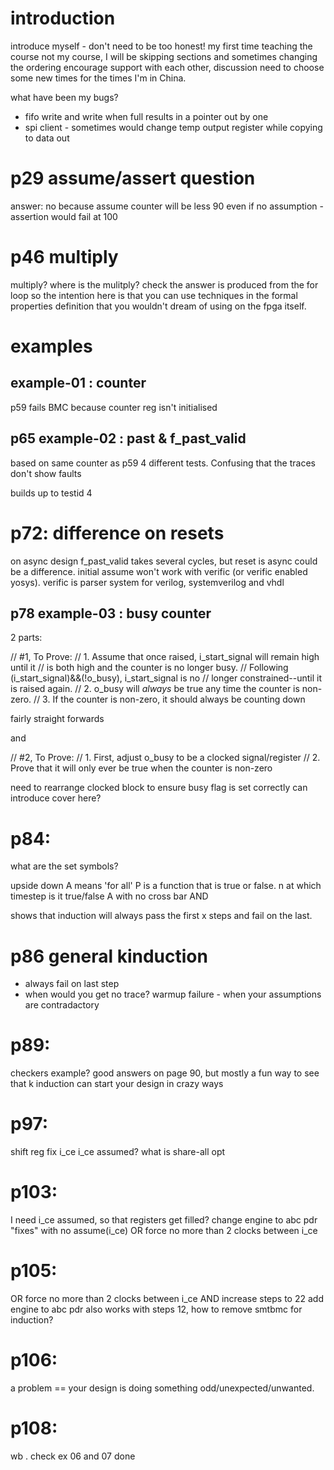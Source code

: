 # introduction

introduce myself - don't need to be too honest!
my first time teaching the course
not my course, I will be skipping sections and sometimes changing the ordering
encourage support with each other, discussion
need to choose some new times for the times I'm in China.

what have been my bugs?
* fifo write and write when full results in a pointer out by one
* spi client - sometimes would change temp output register while copying to data out

# p29 assume/assert question 

answer: no because assume counter will be less 90
even if no assumption - assertion would fail at 100

# p46 multiply 

multiply? where is the mulitply?
check the answer is produced from the for loop
so the intention here is that you can use techniques in the formal properties definition that you wouldn't dream of using on the fpga itself.

# examples

## example-01 : counter

p59
fails BMC because counter reg isn't initialised

## p65 example-02 : past & f_past_valid

based on same counter as p59
4 different tests. Confusing that the traces don't show faults

builds up to testid 4

# p72: difference on resets

on async design f_past_valid takes several cycles, but reset is async could be a difference.
initial assume won't work with verific (or verific enabled yosys). verific is parser system for verilog, systemverilog and vhdl

## p78 example-03 : busy counter

2 parts:

// #1, To Prove:
//	1. Assume that once raised, i_start_signal will remain high until it
//		is both high and the counter is no longer busy.
//		Following (i_start_signal)&&(!o_busy), i_start_signal is no
//		longer constrained--until it is raised again.
//	2. o_busy will *always* be true any time the counter is non-zero.
//	3. If the counter is non-zero, it should always be counting down

fairly straight forwards

and

// #2, To Prove:
//	1. First, adjust o_busy to be a clocked signal/register
//	2. Prove that it will only ever be true when the counter is non-zero

need to rearrange clocked block to ensure busy flag is set correctly
can introduce cover here?

# p84:

what are the set symbols?

upside down A means 'for all'
P is a function that is true or false. n at which timestep is it true/false
A with no cross bar AND

shows that induction will always pass the first x steps and fail on the last.

# p86 general kinduction

* always fail on last step
* when would you get no trace? warmup failure - when your assumptions are contradactory

# p89:

checkers example?
good answers on page 90, but mostly a fun way to see that k induction can start your design in crazy ways

# p97:

shift reg fix i_ce
i_ce assumed?
what is share-all opt

# p103:
I need i_ce assumed, so that registers get filled?
change engine to  abc pdr "fixes" with no assume(i_ce)
OR force no more than 2 clocks between i_ce

# p105:

OR force no more than 2 clocks between i_ce AND increase steps to 22
add engine to abc pdr also works with steps 12, how to remove smtbmc for induction?

# p106:

a problem == your design is doing something odd/unexpected/unwanted.

# p108:

wb . check ex 06 and 07
done

